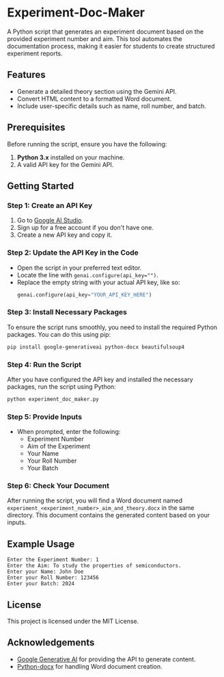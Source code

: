 # Experiment-Doc-Maker

A Python script that generates an experiment document based on the provided experiment number and aim. This tool automates the documentation process, making it easier for students to create structured experiment reports.

## Features
- Generate a detailed theory section using the Gemini API.
- Convert HTML content to a formatted Word document.
- Include user-specific details such as name, roll number, and batch.

## Prerequisites
Before running the script, ensure you have the following:

1. **Python 3.x** installed on your machine.
2. A valid API key for the Gemini API.

## Getting Started

### Step 1: Create an API Key
1. Go to [Google AI Studio](https://aistudio.google.com/app/apikey).
2. Sign up for a free account if you don't have one.
3. Create a new API key and copy it.

### Step 2: Update the API Key in the Code
- Open the script in your preferred text editor.
- Locate the line with `genai.configure(api_key="")`.
- Replace the empty string with your actual API key, like so:
  ```python
  genai.configure(api_key="YOUR_API_KEY_HERE")
  ```

### Step 3: Install Necessary Packages
To ensure the script runs smoothly, you need to install the required Python packages. You can do this using pip:

```bash
pip install google-generativeai python-docx beautifulsoup4
```

### Step 4: Run the Script
After you have configured the API key and installed the necessary packages, run the script using Python:

```bash
python experiment_doc_maker.py
```

### Step 5: Provide Inputs
- When prompted, enter the following:
  - Experiment Number
  - Aim of the Experiment
  - Your Name
  - Your Roll Number
  - Your Batch

### Step 6: Check Your Document
After running the script, you will find a Word document named `experiment_<experiment_number>_aim_and_theory.docx` in the same directory. This document contains the generated content based on your inputs.

## Example Usage
```
Enter the Experiment Number: 1
Enter the Aim: To study the properties of semiconductors.
Enter your Name: John Doe
Enter your Roll Number: 123456
Enter your Batch: 2024
```

## License
This project is licensed under the MIT License.

## Acknowledgements
- [Google Generative AI](https://aistudio.google.com/) for providing the API to generate content.
- [Python-docx](https://python-docx.readthedocs.io/en/latest/) for handling Word document creation.


